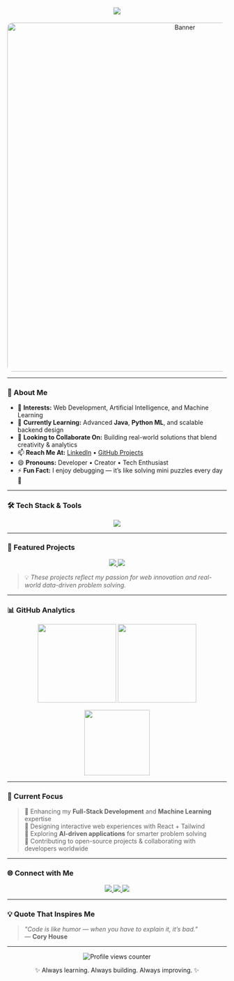 <!-- ✨ GitHub Profile README for Rounak Kumar Jha -->

<h1 align="center">
  <img src="https://readme-typing-svg.herokuapp.com?font=Fira+Code&size=28&duration=3000&pause=800&color=00C8FF&center=true&vCenter=true&width=750&lines=Hey+there!+👋+I'm+Rounak+Kumar+Jha;Full+Stack+Web+Developer+💻;Java+%26+Machine+Learning+Enthusiast+🤖;Problem+Solver+and+Innovator!">
</h1>

<p align="center">
  <img src="https://github.com/Rounak-webdev/Rounak-webdev/blob/main/banner.gif" alt="Banner" width="800" style="border-radius:12px;">
</p>

---

### 🧠 About Me  

- 👀 **Interests:** Web Development, Artificial Intelligence, and Machine Learning  
- 🌱 **Currently Learning:** Advanced **Java**, **Python ML**, and scalable backend design  
- 💞️ **Looking to Collaborate On:** Building real-world solutions that blend creativity & analytics  
- 📫 **Reach Me At:** [LinkedIn](www.linkedin.com/in/rounak-kumar-jha-90892b27a) • [GitHub Projects](https://github.com/Rounak-webdev?tab=repositories)  
- 😄 **Pronouns:** Developer • Creator • Tech Enthusiast  
- ⚡ **Fun Fact:** I enjoy debugging — it’s like solving mini puzzles every day 🧩  

---

### 🛠️ Tech Stack & Tools  

<p align="center">
  <img src="https://skillicons.dev/icons?i=html,css,js,ts,react,nodejs,express,mysql,java,python,git,github,vscode,figma,postman,tailwind" />
</p>

---

### 🚀 Featured Projects  

<p align="center">
  <a href="https://github.com/Rounak-webdev/Heartify.in">
    <img src="https://github-readme-stats.vercel.app/api/pin/?username=Rounak-webdev&repo=Heartify.in&theme=tokyonight" />
  </a>
  <a href="https://github.com/Rounak-webdev/LoopTalk">
    <img src="https://github-readme-stats.vercel.app/api/pin/?username=Rounak-webdev&repo=Machine-Learning-Projects&theme=tokyonight" />
  </a>
</p>

> 💡 *These projects reflect my passion for web innovation and real-world data-driven problem solving.*

---

### 📊 GitHub Analytics  

<p align="center">
  <img height="180em" src="https://github-readme-stats.vercel.app/api?username=Rounak-webdev&show_icons=true&theme=tokyonight&hide_border=true" />
  <img height="180em" src="https://github-readme-streak-stats.herokuapp.com/?user=Rounak-webdev&theme=tokyonight&hide_border=true" />
</p>

<p align="center">
  <img height="150em" src="https://github-readme-stats.vercel.app/api/top-langs/?username=Rounak-webdev&layout=compact&theme=tokyonight&hide_border=true" />
</p>

---

### 🧭 Current Focus  

> 🔹 Enhancing my **Full-Stack Development** and **Machine Learning** expertise  
> 🔹 Designing interactive web experiences with React + Tailwind  
> 🔹 Exploring **AI-driven applications** for smarter problem solving  
> 🔹 Contributing to open-source projects & collaborating with developers worldwide  

---

### 🌐 Connect with Me  

<p align="center">
  <a href="www.linkedin.com/in/rounak-kumar-jha-90892b27a" target="_blank">
    <img src="https://img.shields.io/badge/LinkedIn-%230A66C2.svg?style=for-the-badge&logo=linkedin&logoColor=white"/>
  </a>
  <a href="mailto:rounakrjha09@gmail.com">
    <img src="https://img.shields.io/badge/Gmail-%23EA4335.svg?style=for-the-badge&logo=gmail&logoColor=white"/>
  </a>
  <a href="https://github.com/Rounak-webdev" target="_blank">
    <img src="https://img.shields.io/badge/GitHub-%23181717.svg?style=for-the-badge&logo=github&logoColor=white"/>
  </a>
</p>

---

### 💡 Quote That Inspires Me  

> _"Code is like humor — when you have to explain it, it’s bad."_  
> — **Cory House**

---

<p align="center">
  <img src="https://komarev.com/ghpvc/?username=Rounak-webdev&label=Profile+Views&color=0e75b6&style=flat" alt="Profile views counter" />
</p>

<p align="center">✨ Always learning. Always building. Always improving. ✨</p>
